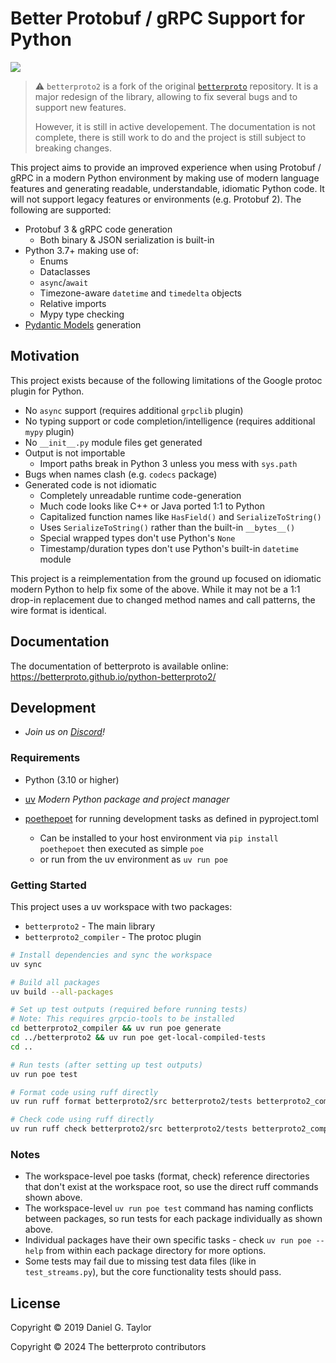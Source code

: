 # Better Protobuf / gRPC Support for Python

![](https://github.com/betterproto/python-betterproto2/actions/workflows/ci.yml/badge.svg)

> :warning: `betterproto2` is a fork of the original [`betterproto`](https://github.com/danielgtaylor/python-betterproto) repository. It is a major redesign of the library, allowing to fix several bugs and to support new features.
> 
> However, it is still in active developement. The documentation is not complete, there is still work to do and the project is still subject to breaking changes.

This project aims to provide an improved experience when using Protobuf / gRPC in a modern Python environment by making use of modern language features and generating readable, understandable, idiomatic Python code. It will not support legacy features or environments (e.g. Protobuf 2). The following are supported:

- Protobuf 3 & gRPC code generation
  - Both binary & JSON serialization is built-in
- Python 3.7+ making use of:
  - Enums
  - Dataclasses
  - `async`/`await`
  - Timezone-aware `datetime` and `timedelta` objects
  - Relative imports
  - Mypy type checking
- [Pydantic Models](https://docs.pydantic.dev/) generation


## Motivation

This project exists because of the following limitations of the Google protoc plugin for Python.

- No `async` support (requires additional `grpclib` plugin)
- No typing support or code completion/intelligence (requires additional `mypy` plugin)
- No `__init__.py` module files get generated
- Output is not importable
  - Import paths break in Python 3 unless you mess with `sys.path`
- Bugs when names clash (e.g. `codecs` package)
- Generated code is not idiomatic
  - Completely unreadable runtime code-generation
  - Much code looks like C++ or Java ported 1:1 to Python
  - Capitalized function names like `HasField()` and `SerializeToString()`
  - Uses `SerializeToString()` rather than the built-in `__bytes__()`
  - Special wrapped types don't use Python's `None`
  - Timestamp/duration types don't use Python's built-in `datetime` module

This project is a reimplementation from the ground up focused on idiomatic modern Python to help fix some of the above. While it may not be a 1:1 drop-in replacement due to changed method names and call patterns, the wire format is identical.

## Documentation

The documentation of betterproto is available online: https://betterproto.github.io/python-betterproto2/

## Development

- _Join us on [Discord](https://discord.gg/DEVteTupPb)!_

### Requirements

- Python (3.10 or higher)

- [uv](https://docs.astral.sh/uv/getting-started/installation/)
  *Modern Python package and project manager*

- [poethepoet](https://github.com/nat-n/poethepoet) for running development tasks as defined in pyproject.toml
  - Can be installed to your host environment via `pip install poethepoet` then executed as simple `poe`
  - or run from the uv environment as `uv run poe`

### Getting Started

This project uses a uv workspace with two packages:
- `betterproto2` - The main library
- `betterproto2_compiler` - The protoc plugin

```bash
# Install dependencies and sync the workspace
uv sync

# Build all packages
uv build --all-packages

# Set up test outputs (required before running tests)
# Note: This requires grpcio-tools to be installed
cd betterproto2_compiler && uv run poe generate
cd ../betterproto2 && uv run poe get-local-compiled-tests
cd ..

# Run tests (after setting up test outputs)
uv run poe test

# Format code using ruff directly
uv run ruff format betterproto2/src betterproto2/tests betterproto2_compiler/src betterproto2_compiler/tests

# Check code using ruff directly  
uv run ruff check betterproto2/src betterproto2/tests betterproto2_compiler/src betterproto2_compiler/tests
```

### Notes

- The workspace-level poe tasks (format, check) reference directories that don't exist at the workspace root, so use the direct ruff commands shown above.
- The workspace-level `uv run poe test` command has naming conflicts between packages, so run tests for each package individually as shown above.
- Individual packages have their own specific tasks - check `uv run poe --help` from within each package directory for more options.
- Some tests may fail due to missing test data files (like in `test_streams.py`), but the core functionality tests should pass.

## License

Copyright © 2019 Daniel G. Taylor

Copyright © 2024 The betterproto contributors

